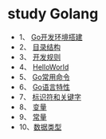 # study Golang
- 1、 [Go开发环境搭建](./1-开发环境.md)
- 2、 [目录结构](./2-Go目录结构.md)
- 3、 [开发规则](./3-Go开发规则.md)
- 4、 [HelloWorld](./4-第一个helloworld程序.md)
- 5、 [Go常用命令](./5-Go常用命令.md)
- 6、 [Go语言特性](./6-Go语言特性.md)
- 7、 [标识符和关键字](./7-标识符和关键字.md)
- 8、 [变量](./8-变量.md)
- 9、 [常量](./9-常量.md)
- 10、[数据类型](./10-数据类型.md)
